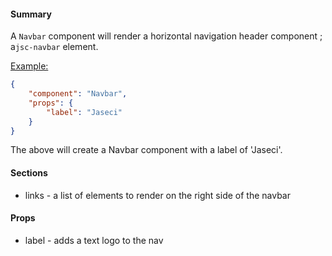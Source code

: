 #### Summary

A `Navbar` component will render a horizontal navigation header component ; a`jsc-navbar` element.

<u>Example:</u>

```JSON
{
	"component": "Navbar",
	"props": {
		"label": "Jaseci"
	}
}
```

The above will create a Navbar component with a label of 'Jaseci'.

#### Sections

- links - a list of elements to render on the right side of the navbar

#### Props

- label - adds a text logo to the nav
